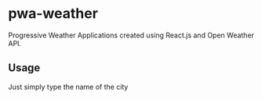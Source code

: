 # pwa-weather
Progressive Weather Applications created using React.js and Open Weather API.

## Usage
Just simply type the name of the city
